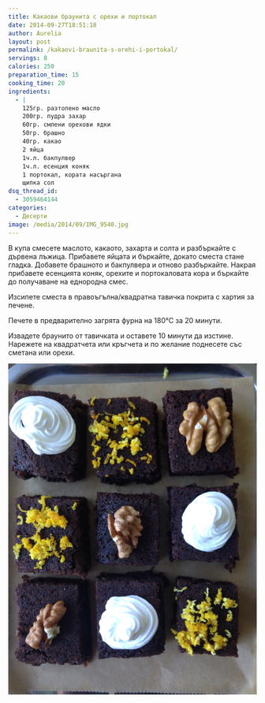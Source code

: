 ```yaml
---
title: Какаови браунита с орехи и портокал
date: 2014-09-27T18:51:18
author: Aurelia
layout: post
permalink: /kakaovi-braunita-s-orehi-i-portokal/
servings: 8
calories: 250
preparation_time: 15
cooking_time: 20
ingredients:
  - |
    125гр. разтопено масло
    200гр. пудра захар
    60гр. смлени орехови ядки
    50гр. брашно
    40гр. какао
    2 яйца
    1ч.л. бакпулвер
    1ч.л. есенция коняк
    1 портокал, кората насъргана
    щипка сол
dsq_thread_id:
  - 3059464144
categories:
  - Десерти
image: /media/2014/09/IMG_9540.jpg
---
```

В купа смесете маслото, какаото, захарта и солта и разбъркайте с дървена лъжица. Прибавете яйцата и бъркайте, докато сместа стане гладка. Добавете брашното и бакпулвера и отново разбъркайте. Накрая прибавете есенцията коняк, орехите и портокаловата кора и бъркайте до получаване на еднородна смес.
  
Изсипете сместа в правоъгълна/квадратна тавичка покрита с хартия за печене.
  
Печете в предварително загрята фурна на 180°С за 20 минути.
  
Извадете браунито от тавичката и оставете 10 минути да изстине. Нарежете на квадратчета или кръгчета и по желание поднесете със сметана или орехи.

<img src="/media/2014/09/IMG_9566.jpg" class="alignnone" />